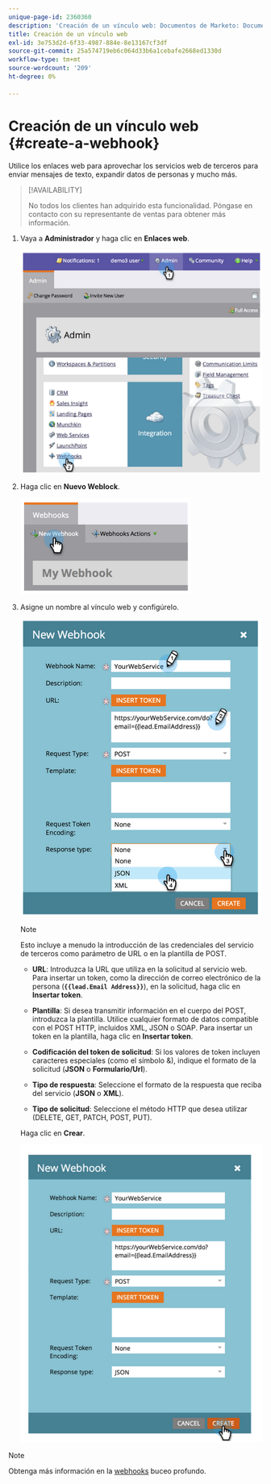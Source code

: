 ```yaml
---
unique-page-id: 2360360
description: 'Creación de un vínculo web: Documentos de Marketo: Documentación del producto'
title: Creación de un vínculo web
exl-id: 3e753d2d-6f33-4987-884e-8e13167cf3df
source-git-commit: 25a574719eb6c064d33b6a1cebafe2668ed1330d
workflow-type: tm+mt
source-wordcount: '209'
ht-degree: 0%

---
```


# Creación de un vínculo web {#create-a-webhook}

Utilice los enlaces web para aprovechar los servicios web de terceros para enviar mensajes de texto, expandir datos de personas y mucho más.

>[!AVAILABILITY]
>
>No todos los clientes han adquirido esta funcionalidad. Póngase en contacto con su representante de ventas para obtener más información.

1. Vaya a **Administrador** y haga clic en **Enlaces web**.

   ![](assets/image2014-9-24-14-3a52-3a57.png)

1. Haga clic en **Nuevo Weblock**.

   ![](assets/image2014-9-24-14-3a53-3a9.png)

1. Asigne un nombre al vínculo web y configúrelo.

   ![](assets/image2014-9-24-14-3a53-3a19.png)

   >[!NOTE]
   >
   >Esto incluye a menudo la introducción de las credenciales del servicio de terceros como parámetro de URL o en la plantilla de POST.

   * **URL**: Introduzca la URL que utiliza en la solicitud al servicio web. Para insertar un token, como la dirección de correo electrónico de la persona (**`{{lead.Email Address}}`**), en la solicitud, haga clic en **Insertar token**.

   * **Plantilla**: Si desea transmitir información en el cuerpo del POST, introduzca la plantilla. Utilice cualquier formato de datos compatible con el POST HTTP, incluidos XML, JSON o SOAP. Para insertar un token en la plantilla, haga clic en **Insertar token**.

   * **Codificación del token de solicitud**: Si los valores de token incluyen caracteres especiales (como el símbolo &amp;), indique el formato de la solicitud (**JSON** o **Formulario/Url**).

   * **Tipo de respuesta**: Seleccione el formato de la respuesta que reciba del servicio (**JSON** o **XML**).

   * **Tipo de solicitud**: Seleccione el método HTTP que desea utilizar (DELETE, GET, PATCH, POST, PUT).

   Haga clic en **Crear**.

   ![](assets/image2014-9-24-14-3a53-3a35.png)

>[!NOTE]
>
>Obtenga más información en la [webhooks](https://developers.marketo.com/documentation/webhooks/) buceo profundo.
